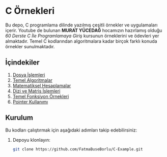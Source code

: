 # C Örnekleri

Bu depo, C programlama dilinde yazılmış çeşitli örnekler ve uygulamaları içerir.  Youtube de bulunan **MURAT YÜCEDAĞ** hocamızın hazırlamış olduğu *60 Derste C İle Programlamaya Giriş* kursunun örneklerini ve ödevleri yer almaktadır. Temel C kodlarından algoritmalara kadar birçok farklı konuda örnekler sunulmaktadır.

## İçindekiler
1. [Dosya İşlemleri](#dosya-işlemleri)
2. [Temel Algoritmalar](#temel-algoritmalar)
3. [Matematiksel Hesaplamalar](#matematiksel-hesaplamalar)    
4. [Dizi ve Matris İşlemleri](#dizi-ve-matris-i̇şlemleri)  
5. [Temel Fonksiyon Örnekleri](#temel-fonksiyon-örnekleri)  
6. [Pointer Kullanımı](#pointer-kullanımı)  

## Kurulum
Bu kodları çalıştırmak için aşağıdaki adımları takip edebilirsiniz:

1. Depoyu klonlayın:
   ```bash
   git clone https://github.com/FatmaBuseBorlu/C-Example.git

